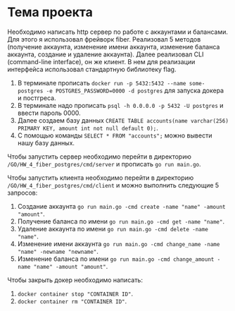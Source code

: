 # Тема проекта
Необходимо написать http сервер по работе с аккаунтами и балансами. Для этого я использовал фрейворк fiber. Реализовал 5 методов (получение аккаунта, изменение имени аккаунта, изменение баланса аккаунта, создание и удаление аккаунта). Далее реализовал CLI (command-line interface), он же клиент. В нем для реализации интерфейса использовал стандартную библиотеку flag. 

1. В терминале прописать ```docker run -p 5432:5432 --name some-postgres -e POSTGRES_PASSWORD=0000 -d postgres``` для запуска докера и постгреса.
2. В терминале надо прописать ```psql -h 0.0.0.0 -p 5432 -U postgres``` и ввести пароль 0000.
3. Далее создаем базу данных ```CREATE TABLE accounts(name varchar(256) PRIMARY KEY, amount int not null default 0);```.
4. С помощью команды ```SELECT * FROM "accounts";``` можно вывести нашу базу данных.

Чтобы запустить сервер необходимо перейти в директорию ```/GO/HW_4_fiber_postgres/cmd/server``` и прописать ```go run main.go```.

Чтобы запустить клиента необходимо перейти в директорию ```/GO/HW_4_fiber_postgres/cmd/client``` и можно выполнить следующие 5 запросов:
1. Создание аккаунта ```go run main.go -cmd create -name "name" -amount "amount"```.
2. Получение баланса по имени ```go run main.go -cmd get -name "name"```.
3. Удаление аккаунта по имени ```go run main.go -cmd delete -name "name"```.
4. Изменение имени аккаунта ```go run main.go -cmd change_name -name "name" -newname "newname"```.
5. Изменение баланса по имени ```go run main.go -cmd change_amount -name "name" -amount "amount"```.


Чтобы закрыть докер необходимо написать:
1. ```docker container stop "CONTAINER ID"```.
2. ```docker container rm "CONTAINER ID"```.
